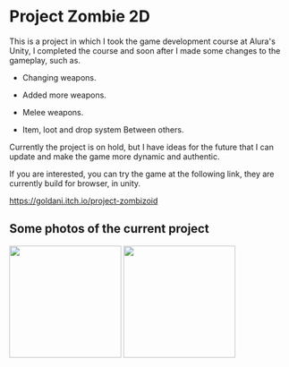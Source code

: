 # Project Zombie 2D

This is a project in which I took the game development course at Alura's Unity, I completed the course and soon after I made some changes to the gameplay, such as.

- Changing weapons.
- Added more weapons.
- Melee weapons.

- Item, loot and drop system
Between others.

Currently the project is on hold, but I have ideas for the future that I can update and make the game more dynamic and authentic.

If you are interested, you can try the game at the following link, they are currently build for browser, in unity.

https://goldani.itch.io/project-zombizoid

## Some photos of the current project

<p float="left">

 <img src="https://prnt.sc/HOHySrqqnrNr" width="200" />

 <img src="https://user-images.githubusercontent.com/105131652/186226781-c57b7eca-b9b8-44fd-9439-05f1383bd079.jpg" width="200" /> 

 </p>
